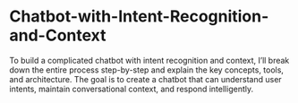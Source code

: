 # Chatbot-with-Intent-Recognition-and-Context

To build a complicated chatbot with intent recognition and context, I’ll break down the entire process step-by-step and explain the key concepts, tools, and architecture. The goal is to create a chatbot that can understand user intents, maintain conversational context, and respond intelligently.

